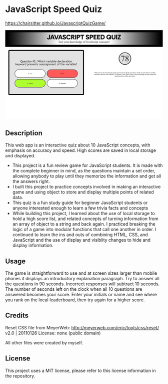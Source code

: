 # JavaScript Speed Quiz

https://chairsitter.github.io/JavascriptQuizGame/

![screenshot of JavaScript Speed Quiz website](./assets/images/JSspeedquizScreenshot.jpg)

## Description

This web app is an interactive quiz about 10 JavaScript concepts, with emphasis on accuracy and speed. High scores are saved in local storage and displayed.

- This project is a fun review game for JavaScript students. It is made with the complete beginner in mind, as the questions maintain a set order, allowing anybody to play until they memorize the information and get all the answers right. 
- I built this project to practice concepts involved in making an interactive game and using object to store and display multiple points of related data.
- This quiz is a fun study guide for beginner JavaScript students or anyone interested enough to learn a few trivia facts and concepts
- While building this project, I learned about the use of local storage to hold a high score list, and related concepts of turning information from an array of object to a string and back again. I practiced breaking the logic of a game into modular functions that call one another in order. I continued to learn the ins and outs of combining HTML, CSS, and JavaScript and the use of display and visiblity changes to hide and display information. 

## Usage

The game is straightforward to use and at screen sizes larger than mobile phones it displays an introductory explanation paragraph. Try to answer all the questions in 90 seconds. Incorrect responses will subtract 10 seconds. The number of seconds left on the clock when all 10 questions are answered becomes your score. Enter your initials or name and see where you rank on the local leaderboard, then try again for a higher score.

## Credits

Reset CSS file from MeyerWeb:
http://meyerweb.com/eric/tools/css/reset/ 
v2.0 | 20110126
License: none (public domain)

All other files were created by myself. 

## License

This project uses a MIT license, please refer to this license information in the repository. 

